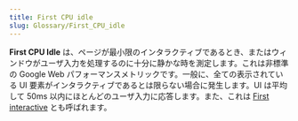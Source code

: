 ```yaml
---
title: First CPU idle
slug: Glossary/First_CPU_idle
---
```

**First CPU Idle** は、ページが最小限のインタラクティブであるとき、またはウィンドウがユーザ入力を処理するのに十分に静かな時を測定します。これは非標準の Google Web パフォーマンスメトリックです。一般に、全ての表示されている UI 要素がインタラクティブであるとは限らない場合に発生します。UI は平均して 50ms 以内にほとんどのユーザ入力に応答します。また、これは [First interactive](/ja/docs/Glossary/First_interactive) とも呼ばれます。
